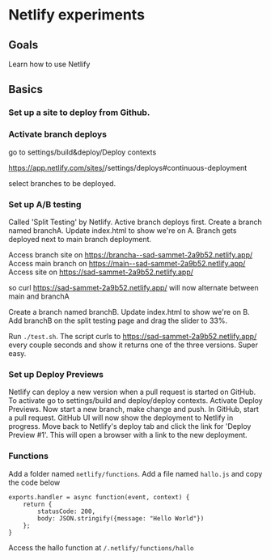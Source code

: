 # Netlify experiments

## Goals 

Learn how to use Netlify

## Basics 

### Set up a site to deploy from Github.

### Activate branch deploys

go to settings/build&deploy/Deploy contexts

https://app.netlify.com/sites/<your site here>/settings/deploys#continuous-deployment

select branches to be deployed. 

### Set up A/B testing 

Called 'Split Testing' by Netlify.
Active branch deploys first.
Create a branch named branchA. Update index.html to show we're on A. Branch gets deployed next to main branch deployment.

Access branch site on https://brancha--sad-sammet-2a9b52.netlify.app/
Access main branch on https://main--sad-sammet-2a9b52.netlify.app/
Access site on https://sad-sammet-2a9b52.netlify.app/

so curl https://sad-sammet-2a9b52.netlify.app/ will now alternate between main and branchA 

Create a branch named branchB. Update index.html to show we're on B.
Add branchB on the split testing page and drag the slider to 33%. 

Run `./test.sh`. The script curls to https://sad-sammet-2a9b52.netlify.app/ every couple seconds and show it returns one of the three versions. 
Super easy. 

### Set up Deploy Previews

Netlify can deploy a new version when a pull request is started on GitHub. To activate go to settings/build and deploy/deploy contexts.
Activate Deploy Previews. Now start a new branch, make change and push. In GitHub, start a pull request.
GitHub UI will now show the deployment to Netlify in progress. 
Move back to Netlify's deploy tab and click the link for 'Deploy Preview #1'. This will open a browser with a link to the new deployment. 

### Functions

Add a folder named `netlify/functions`.
Add a file named `hallo.js` and copy the code below

```
exports.handler = async function(event, context) {
    return {
        statusCode: 200,
        body: JSON.stringify({message: "Hello World"})
    };
}
```

Access the hallo function at `/.netlify/functions/hallo`
